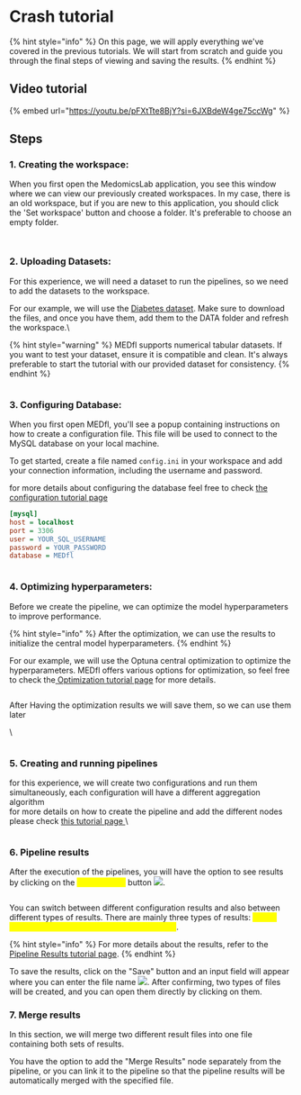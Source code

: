 # Crash tutorial

{% hint style="info" %}
On this page, we will apply everything we've covered in the previous tutorials. We will start from scratch and guide you through the final steps of viewing and saving the results.
{% endhint %}

## Video tutorial

{% embed url="https://youtu.be/pFXtTte8BjY?si=6JXBdeW4ge75ccWg" %}

## Steps&#x20;

### 1. Creating the workspace:&#x20;

When you first open the MedomicsLab application, you see this window where we can view our previously created workspaces. In my case, there is an old workspace, but if you are new to this application, you should click the 'Set workspace' button and choose a folder. It's preferable to choose an empty folder.

<figure><img src="../../../.gitbook/assets/List of nodes (10).png" alt=""><figcaption></figcaption></figure>

<figure><img src="../../../.gitbook/assets/image (39).png" alt=""><figcaption></figcaption></figure>

### 2. Uploading Datasets:

&#x20;For this experience, we will need a dataset to run the pipelines, so we need to add the datasets to the workspace.

For our example, we will use the [Diabetes dataset](https://drive.google.com/drive/folders/1i3kGKTxq-1XulRQNU7iKksYs2fGGzCAj?usp=sharing). Make sure to download the files, and once you have them, add them to the DATA folder and refresh the workspace.\


{% hint style="warning" %}
MEDfl supports numerical tabular datasets. If you want to test your dataset, ensure it is compatible and clean. It's always preferable to start the tutorial with our provided dataset for consistency.
{% endhint %}

<figure><img src="../../../.gitbook/assets/image (40).png" alt=""><figcaption></figcaption></figure>

### 3. Configuring Database:&#x20;

When you first open MEDfl, you'll see a popup containing instructions on how to create a configuration file. This file will be used to connect to the MySQL database on your local machine.

To get started, create a file named `config.ini` in your workspace and add your connection information, including the username and password.

for more details about configuring the database feel free to check [the configuration tutorial page ](configure-database.md)

```ini
[mysql]
host = localhost
port = 3306
user = YOUR_SQL_USERNAME
password = YOUR_PASSWORD
database = MEDfl
```

<figure><img src="../../../.gitbook/assets/image (41).png" alt=""><figcaption></figcaption></figure>

### 4. Optimizing hyperparameters:&#x20;

Before we create the pipeline, we can optimize the model hyperparameters to improve performance.&#x20;

{% hint style="info" %}
After the optimization, we can use the results to initialize the central model hyperparameters.
{% endhint %}

For our example, we will use the Optuna central optimization to optimize the hyperparameters. MEDfl offers various options for optimization, so feel free to check the[ Optimization tutorial page](hyperparameters-optimization.md) for more details.

<figure><img src="../../../.gitbook/assets/image (42).png" alt=""><figcaption></figcaption></figure>

After Having the optimization results we will save them, so we can use them later&#x20;

\


<figure><img src="../../../.gitbook/assets/image (45).png" alt=""><figcaption></figcaption></figure>

### 5. Creating and running pipelines&#x20;

for this experience, we will create two configurations and run them simultaneously, each configuration will have a different aggregation algorithm \
for more details on how to create the pipeline and add the different nodes please check [this tutorial page  ](create-pipelines.md)\


<figure><img src="../../../.gitbook/assets/image (46).png" alt=""><figcaption></figcaption></figure>

### 6. Pipeline results&#x20;

After the execution of the pipelines, you will have the option to see results by clicking on the <mark style="color:yellow;">"See results"</mark> button ![](<../../../.gitbook/assets/image (2).png>).

<figure><img src="../../../.gitbook/assets/image (1) (1) (1).png" alt=""><figcaption></figcaption></figure>

&#x20;You can switch between different configuration results and also between different types of results. There are mainly three types of results: <mark style="color:yellow;">Global results, results by node, and compare results</mark>.&#x20;

{% hint style="info" %}
For more details about the results, refer to the [Pipeline Results tutorial page](pipeline-results.md).
{% endhint %}

To save the results, click on the "Save" button and an input field will appear where you can enter the file name ![](<../../../.gitbook/assets/image (2) (1).png>). After confirming, two types of files will be created, and you can open them directly by clicking on them.&#x20;

### 7. Merge results&#x20;

In this section, we will merge two different result files into one file containing both sets of results.

&#x20;You have the option to add the "Merge Results" node separately from the pipeline, or you can link it to the pipeline so that the pipeline results will be automatically merged with the specified file.
